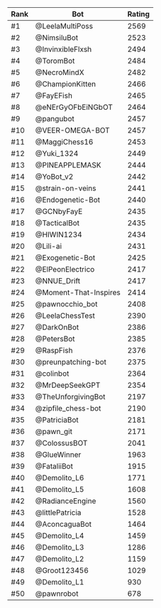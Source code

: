 Rank|Bot|Rating
---|---|---
#1|@LeelaMultiPoss|2569
#2|@NimsiluBot|2523
#3|@InvinxibleFlxsh|2494
#4|@ToromBot|2484
#5|@NecroMindX|2482
#6|@ChampionKitten|2466
#7|@FayEFish|2465
#8|@eNErGyOFbEiNGbOT|2464
#9|@pangubot|2457
#10|@VEER-OMEGA-BOT|2457
#11|@MaggiChess16|2453
#12|@Yuki_1324|2449
#13|@PINEAPPLEMASK|2444
#14|@YoBot_v2|2442
#15|@strain-on-veins|2441
#16|@Endogenetic-Bot|2440
#17|@GCNbyFayE|2435
#18|@TacticalBot|2435
#19|@HIWIN1234|2434
#20|@Lili-ai|2431
#21|@Exogenetic-Bot|2425
#22|@ElPeonElectrico|2417
#23|@NNUE_Drift|2417
#24|@Moment-That-Inspires|2414
#25|@pawnocchio_bot|2408
#26|@LeelaChessTest|2390
#27|@DarkOnBot|2386
#28|@PetersBot|2385
#29|@RaspFish|2376
#30|@preunpatching-bot|2375
#31|@colinbot|2364
#32|@MrDeepSeekGPT|2354
#33|@TheUnforgivingBot|2197
#34|@zipfile_chess-bot|2190
#35|@PatriciaBot|2181
#36|@pawn_git|2171
#37|@ColossusBOT|2041
#38|@GlueWinner|1963
#39|@FataliiBot|1915
#40|@Demolito_L6|1771
#41|@Demolito_L5|1608
#42|@RadianceEngine|1560
#43|@littlePatricia|1528
#44|@AconcaguaBot|1464
#45|@Demolito_L4|1459
#46|@Demolito_L3|1286
#47|@Demolito_L2|1159
#48|@Groot123456|1029
#49|@Demolito_L1|930
#50|@pawnrobot|678
